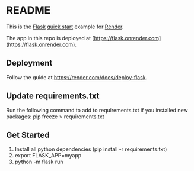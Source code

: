 # README

This is the [Flask](http://flask.pocoo.org/) [quick start](http://flask.pocoo.org/docs/1.0/quickstart/#a-minimal-application) example for [Render](https://render.com).

The app in this repo is deployed at [https://flask.onrender.com](https://flask.onrender.com).

## Deployment

Follow the guide at https://render.com/docs/deploy-flask.

## Update requirements.txt
Run the following command to add to requirements.txt if you installed new packages:
pip freeze > requirements.txt

## Get Started

1. Install all python dependencies (pip install -r requirements.txt)
2. export FLASK_APP=myapp
3. python -m flask run
